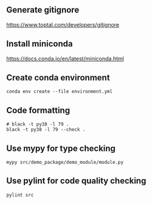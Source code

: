 


## Generate gitignore

https://www.toptal.com/developers/gitignore


## Install miniconda

https://docs.conda.io/en/latest/miniconda.html



## Create conda environment

```{bash}
conda env create --file environment.yml
```


## Code formatting

```{bash}
# black -t py38 -l 79 .
black -t py38 -l 79 --check .
```


## Use mypy for type checking

```{bash}
mypy src/demo_package/demo_module/module.py
```


## Use pylint for code quality checking

```{bash}
pylint src
```